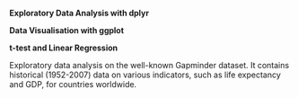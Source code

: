 **Exploratory Data Analysis with dplyr**

**Data Visualisation with ggplot**

**t-test and Linear Regression**

Exploratory data analysis on the well-known Gapminder dataset. It contains historical (1952-2007) data on various indicators, such as life expectancy and GDP, for countries worldwide.
